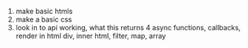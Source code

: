 1. make  basic htmls 
2. make a basic  css
3. look in to api working, what this returns
4 async functions, callbacks, render in html div, inner html, filter, map, array
